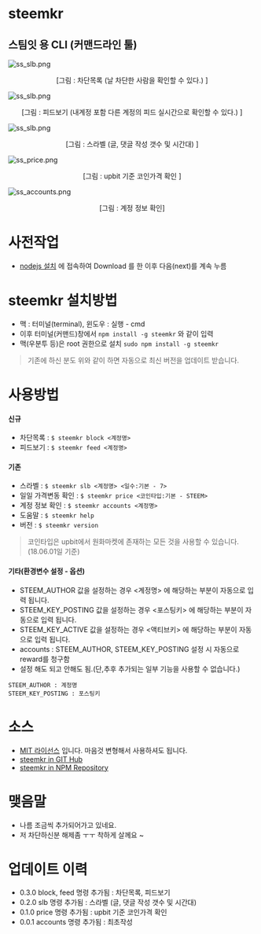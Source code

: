 # steemkr

## 스팀잇 용 CLI (커맨드라인 툴)

![ss_slb.png](https://raw.githubusercontent.com/wonsama/steemkr/master/images/ss_block.png)
<center>[그림 : 차단목록 (날 차단한 사람을 확인할 수 있다.) ]</center>

![ss_slb.png](https://raw.githubusercontent.com/wonsama/steemkr/master/images/ss_feed.png)
<center>[그림 : 피드보기 (내계정 포함 다른 계정의 피드 실시간으로 확인할 수 있다.) ]</center>

![ss_slb.png](https://raw.githubusercontent.com/wonsama/steemkr/master/images/ss_slb.png)
<center>[그림 : 스라벨 (글, 댓글 작성 갯수 및 시간대) ]</center>

![ss_price.png](https://raw.githubusercontent.com/wonsama/steemkr/master/images/ss_price.png)
<center>[그림 : upbit 기준 코인가격 확인 ]</center>

![ss_accounts.png](https://raw.githubusercontent.com/wonsama/steemkr/master/images/ss_accounts.png)
<center>[그림 : 계정 정보 확인]</center>

# 사전작업

* [nodejs 설치](https://nodejs.org/) 에 접속하여 Download 를 한 이후 다음(next)를 계속 누름

# steemkr 설치방법

* 맥 : 터미널(terminal), 윈도우 : 실행 - cmd
* 이후 터미널(커맨드)창에서 `npm install -g steemkr` 와 같이 입력
* 맥(우분투 등)은 root 권한으로 설치 `sudo npm install -g steemkr`

> 기존에 하신 분도 위와 같이 하면 자동으로 최신 버전을 업데이트 받습니다.

# 사용방법

#### 신규

* 차단목록 : `$ steemkr block <계정명>`
* 피드보기 : `$ steemkr feed <계정명>`

#### 기존

* 스라벨 : `$ steemkr slb <계정명> <일수:기본 - 7>`
* 일일 가격변동 확인 : `$ steemkr price <코인타입:기본 - STEEM>`
* 계정 정보 확인 : `$ steemkr accounts <계정명>`
* 도움말 : `$ steemkr help`
* 버전 : `$ steemkr version`

> 코인타입은 upbit에서 원화마켓에 존재하는 모든 것을 사용할 수 있습니다. (18.06.01일 기준)

#### 기타(환경변수 설정 - 옵션)

* STEEM_AUTHOR 값을 설정하는 경우 <계정명> 에 해당하는 부분이 자동으로 입력 됩니다.
* STEEM_KEY_POSTING 값을 설정하는 경우 <포스팅키> 에 해당하는 부분이 자동으로 입력 됩니다.
* STEEM_KEY_ACTIVE 값을 설정하는 경우 <액티브키> 에 해당하는 부분이 자동으로 입력 됩니다.
* accounts : STEEM_AUTHOR, STEEM_KEY_POSTING 설정 시 자동으로 reward를 청구함
* 설정 해도 되고 안해도 됨.(단,추후 추가되는 일부 기능을 사용할 수 없습니다.)


```
STEEM_AUTHOR : 계정명 
STEEM_KEY_POSTING : 포스팅키
```

# 소스

* [MIT 라이선스](https://ko.wikipedia.org/wiki/MIT_%ED%97%88%EA%B0%80%EC%84%9C) 입니다. 마음것 변형해서 사용하셔도 됩니다.
* [steemkr in GIT Hub](https://github.com/wonsama/steemkr)
* [steemkr in NPM Repository](https://www.npmjs.com/package/steemkr)

# 맺음말

* 나름 조금씩 추가되어가고 있네요. 
* 저 차단하신분 해제좀 ㅜㅜ 착하게 살께요 ~

# 업데이트 이력

* 0.3.0 block, feed 명령 추가됨 : 차단목록, 피드보기
* 0.2.0 slb 명령 추가됨 : 스라벨 (글, 댓글 작성 갯수 및 시간대)
* 0.1.0 price 명령 추가됨 : upbit 기준 코인가격 확인
* 0.0.1 accounts 명령 추가됨 : 최초작성
